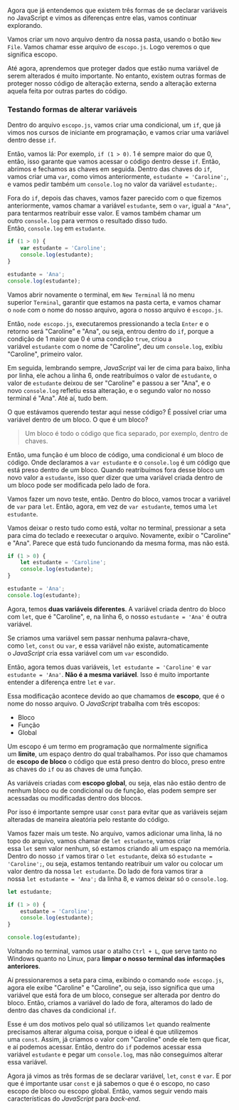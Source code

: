 Agora que já entendemos que existem três formas de se declarar variáveis no JavaScript e vimos as diferenças entre elas, vamos continuar explorando.

Vamos criar um novo arquivo dentro da nossa pasta, usando o botão `New File`. Vamos chamar esse arquivo de `escopo.js`. Logo veremos o que significa escopo.

Até agora, aprendemos que proteger dados que estão numa variável de serem alterados é muito importante. No entanto, existem outras formas de proteger nosso código de alteração externa, sendo a alteração externa aquela feita por outras partes do código.

### Testando formas de alterar variáveis

Dentro do arquivo `escopo.js`, vamos criar uma condicional, um `if`, que já vimos nos cursos de iniciante em programação, e vamos criar uma variável dentro desse `if`.

Então, vamos lá: Por exemplo, `if (1 > 0)`. 1 é sempre maior do que 0, então, isso garante que vamos acessar o código dentro desse `if`. Então, abrimos e fechamos as chaves em seguida. Dentro das chaves do `if`, vamos criar uma `var`, como vimos anteriormente, `estudante = 'Caroline';`, e vamos pedir também um `console.log` no valor da variável `estudante;`.

Fora do `if`, depois das chaves, vamos fazer parecido com o que fizemos anteriormente, vamos chamar a variável `estudante`, sem o `var`, igual a `"Ana"`, para tentarmos reatribuir esse valor. E vamos também chamar um outro `console.log` para vermos o resultado disso tudo. Então, `console.log` em `estudante`.

```javascript
if (1 > 0) {
    var estudante = 'Caroline';
    console.log(estudante);
}

estudante = 'Ana';
console.log(estudante);
```

Vamos abrir novamente o terminal, em `New Terminal` lá no menu superior `Terminal`, garantir que estamos na pasta certa, e vamos chamar o `node` com o nome do nosso arquivo, agora o nosso arquivo é `escopo.js`.

Então, `node escopo.js`, executaremos pressionando a tecla `Enter` e o retorno será "Caroline" e "Ana", ou seja, entrou dentro do `if`, porque a condição de 1 maior que 0 é uma condição `true`, criou a variável `estudante` com o nome de "Caroline", deu um `console.log`, exibiu "Caroline", primeiro valor.

Em seguida, lembrando sempre, _JavaScript_ vai ler de cima para baixo, linha por linha, ele achou a linha 6, onde reatribuímos o valor de `estudante`, o valor de `estudante` deixou de ser "Caroline" e passou a ser "Ana", e o novo `console.log` refletiu essa alteração, e o segundo valor no nosso terminal é "Ana". Até aí, tudo bem.

O que estávamos querendo testar aqui nesse código? É possível criar uma variável dentro de um bloco. O que é um bloco?

> Um bloco é todo o código que fica separado, por exemplo, dentro de chaves.

Então, uma função é um bloco de código, uma condicional é um bloco de código. Onde declaramos a `var estudante` e o `console.log` é um código que está preso dentro de um bloco. Quando reatribuímos fora desse bloco um novo valor a `estudante`, isso quer dizer que uma variável criada dentro de um bloco pode ser modificada pelo lado de fora.

Vamos fazer um novo teste, então. Dentro do bloco, vamos trocar a variável de `var` para `let`. Então, agora, em vez de `var estudante`, temos uma `let estudante`.

Vamos deixar o resto tudo como está, voltar no terminal, pressionar a seta para cima do teclado e reexecutar o arquivo. Novamente, exibir o "Caroline" e "Ana". Parece que está tudo funcionando da mesma forma, mas não está.

```javascript
if (1 > 0) {
    let estudante = 'Caroline';
    console.log(estudante);
}

estudante = 'Ana';
console.log(estudante);
```

Agora, temos **duas variáveis diferentes**. A variável criada dentro do bloco com `let`, que é "Caroline", e, na linha 6, o nosso `estudante = 'Ana'` é outra variável.

Se criamos uma variável sem passar nenhuma palavra-chave, como `let`, `const` ou `var`, e essa variável não existe, automaticamente o _JavaScript_ cria essa variável com um `var` escondido.

Então, agora temos duas variáveis, `let estudante = 'Caroline'` e `var estudante = 'Ana'`. **Não é a mesma variável**. Isso é muito importante entender a diferença entre `let` e `var`.

Essa modificação acontece devido ao que chamamos de **escopo**, que é o nome do nosso arquivo. O _JavaScript_ trabalha com três escopos:

- Bloco
- Função
- Global

Um escopo é um termo em programação que normalmente significa um **limite**, um espaço dentro do qual trabalhamos. Por isso que chamamos de **escopo de bloco** o código que está preso dentro do bloco, preso entre as chaves do `if` ou as chaves de uma função.

As variáveis criadas com **escopo global**, ou seja, elas não estão dentro de nenhum bloco ou de condicional ou de função, elas podem sempre ser acessadas ou modificadas dentro dos blocos.

Por isso é importante sempre usar `const` para evitar que as variáveis sejam alteradas de maneira aleatória pelo restante do código.

Vamos fazer mais um teste. No arquivo, vamos adicionar uma linha, lá no topo do arquivo, vamos chamar de `let estudante`, vamos criar essa `let` sem valor nenhum, só estamos criando ali um espaço na memória. Dentro do nosso `if` vamos tirar o `let estudante`, deixa só `estudante = 'Caroline';`, ou seja, estamos tentando reatribuir um valor ou colocar um valor dentro da nossa `let estudante`. Do lado de fora vamos tirar a nossa `let estudante = 'Ana';` da linha 8, e vamos deixar só o `console.log`.

```javascript
let estudante;

if (1 > 0) {
    estudante = 'Caroline';
    console.log(estudante);
}

console.log(estudante);
```

Voltando no terminal, vamos usar o atalho `Ctrl + L`, que serve tanto no Windows quanto no Linux, para **limpar o nosso terminal das informações anteriores**.

Aí pressionaremos a seta para cima, exibindo o comando `node escopo.js`, agora ele exibe "Caroline" e "Caroline", ou seja, isso significa que uma variável que está fora de um bloco, consegue ser alterada por dentro do bloco. Então, criamos a variável do lado de fora, alteramos do lado de dentro das chaves da condicional `if`.

Esse é um dos motivos pelo qual só utilizamos `let` quando realmente precisamos alterar alguma coisa, porque o ideal é que utilizemos uma `const`. Assim, já criamos o valor com "Caroline" onde ele tem que ficar, e aí podemos acessar. Então, dentro do `if` podemos acessar essa variável `estudante` e pegar um `console.log`, mas não conseguimos alterar essa variável.

Agora já vimos as três formas de se declarar variável, `let`, `const` e `var`. E por que é importante usar `const` e já sabemos o que é o escopo, no caso escopo de bloco ou escopo global. Então, vamos seguir vendo mais características do _JavaScript_ para _back-end_.